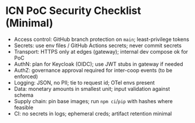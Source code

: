 # ICN PoC Security Checklist (Minimal)

- Access control: GitHub branch protection on `main`; least-privilege tokens
- Secrets: use env files / GitHub Actions secrets; never commit secrets
- Transport: HTTPS only at edges (gateway); internal dev compose ok for PoC
- AuthN: plan for Keycloak (OIDC); use JWT stubs in gateway if needed
- AuthZ: governance approval required for inter-coop events (to be enforced)
- Logging: JSON, no PII; tie to request id; OTel envs present
- Data: monetary amounts in smallest unit; input validation against schema
- Supply chain: pin base images; run `npm ci`/`pip` with hashes where feasible
- CI: no secrets in logs; ephemeral creds; artifact retention minimal
